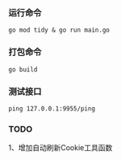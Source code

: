 ### 运行命令
```
go mod tidy & go run main.go
```
### 打包命令
```
go build
```
### 测试接口
```
ping 127.0.0.1:9955/ping
```
### TODO
1、增加自动刷新Cookie工具函数